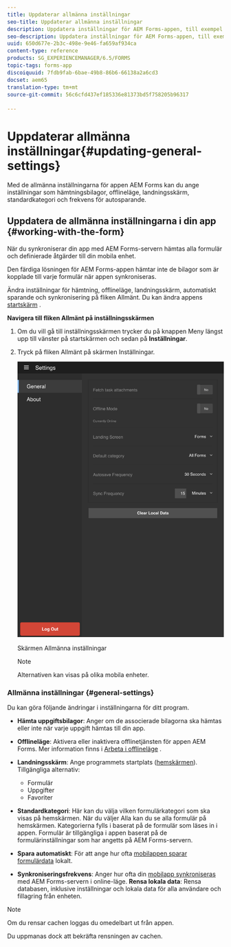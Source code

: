 ```yaml
---
title: Uppdaterar allmänna inställningar
seo-title: Uppdaterar allmänna inställningar
description: Uppdatera inställningar för AEM Forms-appen, till exempel hemskärmen, och hämta startpunkter och alternativ för bilagor
seo-description: Uppdatera inställningar för AEM Forms-appen, till exempel hemskärmen, och hämta startpunkter och alternativ för bilagor
uuid: 650d677e-2b3c-498e-9e46-fa659af934ca
content-type: reference
products: SG_EXPERIENCEMANAGER/6.5/FORMS
topic-tags: forms-app
discoiquuid: 7fdb9fab-6bae-49b8-86b6-66138a2a6cd3
docset: aem65
translation-type: tm+mt
source-git-commit: 56c6cfd437ef185336e81373bd5f758205b96317

---
```



# Uppdaterar allmänna inställningar{#updating-general-settings}

Med de allmänna inställningarna för appen AEM Forms kan du ange inställningar som hämtningsbilagor, offlineläge, landningsskärm, standardkategori och frekvens för autosparande.

## Uppdatera de allmänna inställningarna i din app {#working-with-the-form}

När du synkroniserar din app med AEM Forms-servern hämtas alla formulär och definierade åtgärder till din mobila enhet.

Den färdiga lösningen för AEM Forms-appen hämtar inte de bilagor som är kopplade till varje formulär när appen synkroniseras.

Ändra inställningar för hämtning, offlineläge, landningsskärm, automatiskt sparande och synkronisering på fliken Allmänt. Du kan ändra appens [startskärm](../../forms/using/home-screen.md) .

**Navigera till fliken Allmänt på inställningsskärmen**

1. Om du vill gå till inställningsskärmen trycker du på knappen Meny längst upp till vänster på startskärmen och sedan på **Inställningar**.
1. Tryck på fliken Allmänt på skärmen Inställningar.

   ![Allmänna inställningar i appen AEM Forms](assets/gen-settings-1.png)

   Skärmen Allmänna inställningar

   >[!NOTE]
   >
   >Alternativen kan visas på olika mobila enheter.

### Allmänna inställningar {#general-settings}

Du kan göra följande ändringar i inställningarna för ditt program.

* **Hämta uppgiftsbilagor**: Anger om de associerade bilagorna ska hämtas eller inte när varje uppgift hämtas till din app.
* **Offlineläge**: Aktivera eller inaktivera offlinetjänsten för appen AEM Forms. Mer information finns i [Arbeta i offlineläge](/help/forms/using/work-offline-mode.md) .
* **Landningsskärm**: Ange programmets startplats ([hemskärmen](../../forms/using/home-screen.md)).
Tillgängliga alternativ:

   * Formulär
   * Uppgifter
   * Favoriter

* **Standardkategori**: Här kan du välja vilken formulärkategori som ska visas på hemskärmen. När du väljer Alla kan du se alla formulär på hemskärmen. Kategorierna fylls i baserat på de formulär som läses in i appen. Formulär är tillgängliga i appen baserat på de formulärinställningar som har angetts på AEM Forms-servern.

* **Spara automatiskt**: För att ange hur ofta [mobilappen sparar formulärdata](../../forms/using/autosave-data-app.md) lokalt.
* **Synkroniseringsfrekvens**: Anger hur ofta din [mobilapp synkroniseras](../../forms/using/sync-app.md) med AEM Forms-servern i online-läge.
   **Rensa lokala data**: Rensa databasen, inklusive inställningar och lokala data för alla användare och fillagring från enheten.

>[!NOTE]
>
>Om du rensar cachen loggas du omedelbart ut från appen.
>
>Du uppmanas dock att bekräfta rensningen av cachen.
